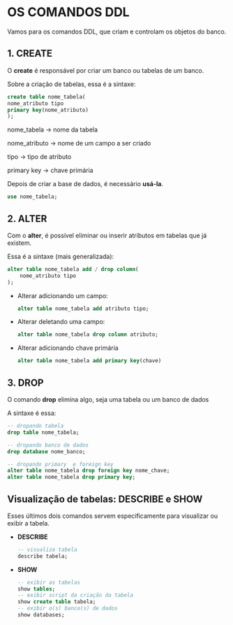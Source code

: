 # OS COMANDOS DDL 

Vamos para os comandos DDL,  que criam e controlam os objetos do banco.

## 1. CREATE

O **create** é responsável por criar um banco ou tabelas de um banco.

Sobre a criação de tabelas, essa é a sintaxe:

```sql
create table nome_tabela(
nome_atributo tipo
primary key(nome_atributo)
);
```

nome_tabela → nome da tabela

nome_atributo → nome de um campo a ser criado

tipo → tipo de atributo

primary key → chave primária 



Depois de criar a base de dados, é necessário **usá-la**.

```sql
use nome_tabela;
```



## 2. ALTER

Com o **alter**, é possível eliminar ou inserir atributos em tabelas que já existem.

Essa é a sintaxe (mais generalizada):

```sql
alter table nome_tabela add / drop column(
    nome_atributo tipo 
);
```

- Alterar adicionando um campo:

  ```sql
  alter table nome_tabela add atributo tipo;
  ```

- Alterar deletando uma campo:

  ```sql
  alter table nome_tabela drop column atributo;
  
  ```

- Alterar adicionando chave primária

  ```sql
  alter table nome_tabela add primary key(chave)
  ```

  

## 3. DROP

O comando **drop** elimina algo, seja uma tabela ou um banco de dados

A sintaxe é essa:

```sql
-- dropando tabela
drop table nome_tabela;

-- dropando banco de dados
drop database nome_banco;

-- dropando primary  e foreign key
alter table nome_tabela drop foreign key nome_chave;
alter table nome_tabela drop primary key;
```



## Visualização de tabelas: DESCRIBE  e SHOW

Esses últimos dois comandos servem especificamente para visualizar ou exibir a tabela.

- **DESCRIBE**

  ```sql
  -- visualiza tabela
  describe tabela;
  ```

- **SHOW**

  ```sql
  -- exibir as tabelas
  show tables;
  -- exibir script da criação da tabela
  show create table tabela;
  -- exibir o(s) banco(s) de dados
  show databases;
  ```

  